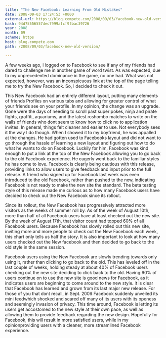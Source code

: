 ```yaml
---
title: "The New Facebook: Learning From Old Mistakes"
date: 2008-09-03 17:24:53 +0000
external-url: https://blog.compete.com/2008/09/03/facebook-new-old-version/
hash: 94d75556557dec7999afcf9fbac39726
year: 2008
month: 09
scheme: https
host: blog.compete.com
path: /2008/09/03/facebook-new-old-version/

---
```


A few weeks ago, I logged on to Facebook to see if any of my friends had dared to challenge me in another game of word twist.  As was expected, due to my unprecedented dominance in the game, no one had.  What was not expected, however, was an inconspicuous link at the top of the page telling me to try the New Facebook. So, I decided to check it out.

This New Facebook had an entirely different layout, putting many elements of friends Profiles on various tabs and allowing for greater control of what your friends see on your profile.  In my opinion, the change was an upgrade.  Gone were the days of needing to scroll past super pokes, ninja and pirate fights, graffiti, aquariums, and the latest roshombo matches  to write on the walls of friends who dont seem to know how to click no to application invites.  In general, things felt cleaner and easier to use.  Not everybody sees it the way I do though.  When I showed it to my boyfriend, he was appalled at the changes. He had gotten used to Facebooks layout and did not want to go through the hassle of learning a new layout and figuring out how to do what he wants to do on Facebook.  Luckily for him, Facebook was kind enough to put a link at the top of the New Facebook allowing you to go back to the old Facebook experience.  He eagerly went back to the familiar styles he has come to love.  Facebook is clearly being cautious with this release, providing links to allow users to give feedback and input prior to the full release.  A friend who signed up for Facebook last week was even introduced to the old Facebook, rather than pushed to the new, indicating Facebook is not ready to make the new site the standard. The beta testing style of this release made me curious as to how many Facebook users have decided to check out the New Facebook since its rollout. 


Since its rollout, the New Facebook has progressively attracted more visitors as the weeks of summer roll by. As of the week of August 10th, more than half of all Facebook users have at least checked out the new site.  By the week of August 17th, that visitor count had topped 60% of all Facebook users. Because Facebook has slowly rolled out this new site, inviting more and more people to check out the New Facebook each week, this chart only tells us half the story.  It is also important to look at how many users checked out the New facebook and then decided to go back to the old style in the same session.


Facebook users using the New Facebook are slowly trending towards only using it, rather than clicking to go back to the old.  This has leveled off in the last couple of weeks, holding steady at about 40% of Facebook users checking out the new site deciding to click back to the old. Having 60% of users continue on to use the new site is good news for Facebook, as it indicates users are beginning to come around to the new style.  It is clear that Facebook has learned and grown from its last major new release.  For those of you that dont recall,  in Sept. 2006 Facebook suddenly unveiled its mini feedwhich shocked and scared off many of its users with its openess and seemingly invasion of privacy.  This time around, Facebook is letting its users get accostomed to the new style at their own pace, as well as allowing them to provide feedback regarding the new design.  Hopefully for Facebook, this will result in more satisfied users, while in my opinionproviding users with a cleaner, more streamlined Facebook experience.
